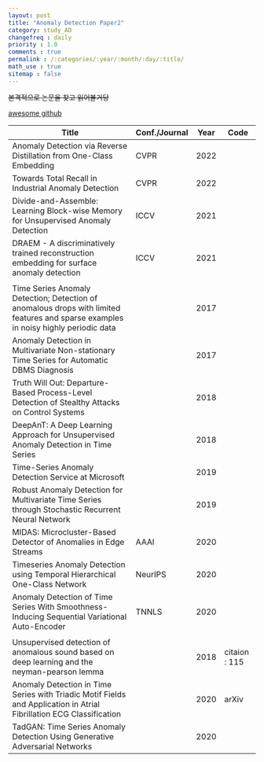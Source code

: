 ```yaml
---
layout: post
title: "Anomaly Detection Paper2"
category: study_AD
changefreq : daily
priority : 1.0
comments : true
permalink : /:categories/:year/:month/:day/:title/
math_use : true
sitemap : false
---
```


~~본격적으로 논문을 찾고 읽어볼거당~~

[awesome github](https://github.com/hoya012/awesome-anomaly-detection)

| Title                                                        | Conf./Journal | Year | Code          |
| ------------------------------------------------------------ | ------------- | ---- | ------------- |
| Anomaly Detection via Reverse Distillation from One-Class Embedding | CVPR          | 2022 |               |
| Towards Total Recall in Industrial Anomaly Detection         | CVPR          | 2022 |               |
| Divide-and-Assemble: Learning Block-wise Memory for Unsupervised Anomaly Detection | ICCV          | 2021 |               |
| DRAEM - A discriminatively trained reconstruction embedding for surface anomaly detection | ICCV          | 2021 |               |
|                                                              |               |      |               |
| Time Series Anomaly Detection; Detection of anomalous drops with limited features and sparse examples in noisy highly periodic data |               | 2017 |               |
| Anomaly Detection in Multivariate Non-stationary Time Series for Automatic DBMS Diagnosis |               | 2017 |               |
| Truth Will Out: Departure-Based Process-Level Detection of Stealthy Attacks on Control Systems |               | 2018 |               |
| DeepAnT: A Deep Learning Approach for Unsupervised Anomaly Detection in Time Series |               | 2018 |               |
| Time-Series Anomaly Detection Service at Microsoft           |               | 2019 |               |
| Robust Anomaly Detection for Multivariate Time Series through Stochastic Recurrent Neural Network |               | 2019 |               |
| MIDAS: Microcluster-Based Detector of Anomalies in Edge Streams | AAAI          | 2020 |               |
| Timeseries Anomaly Detection using Temporal Hierarchical One-Class Network | NeurIPS       | 2020 |               |
| Anomaly Detection of Time Series With Smoothness-Inducing Sequential Variational Auto-Encoder | TNNLS         | 2020 |               |
|                                                              |               |      |               |
| Unsupervised detection of anomalous sound based on deep learning and the neyman-pearson lemma |               | 2018 | citaion : 115 |
| Anomaly Detection in Time Series with Triadic Motif Fields and Application in Atrial Fibrillation ECG Classification |               | 2020 | arXiv         |
| TadGAN: Time Series Anomaly Detection Using Generative Adversarial Networks |               | 2020 |               |

